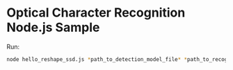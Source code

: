 # Optical Character Recognition Node.js Sample

Run:
```bash
node hello_reshape_ssd.js *path_to_detection_model_file* *path_to_recognition_model_file* *path_to_img* AUTO
```
